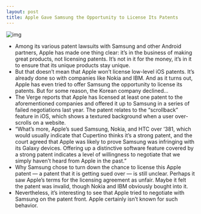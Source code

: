 ```yaml
---
layout: post
title: Apple Gave Samsung the Opportunity to License Its Patents
---
```

![img](http://media.idownloadblog.com/wp-content/uploads/2011/12/1VRG_5186ios5_large_verge_medium_landscape-e1322980581998.jpg)
* Among its various patent lawsuits with Samsung and other Android partners, Apple has made one thing clear: it’s in the business of making great products, not licensing patents. It’s not in it for the money, it’s in it to ensure that its unique products stay unique.
* But that doesn’t mean that Apple won’t license low-level iOS patents. It’s already done so with companies like Nokia and IBM. And as it turns out, Apple has even tried to offer Samsung the opportunity to license its patents. But for some reason, the Korean company declined…
* The Verge reports that Apple has licensed at least one patent to the aforementioned companies and offered it up to Samsung in a series of failed negotiations last year. The patent relates to the “scrollback” feature in iOS, which shows a textured background when a user over-scrolls on a website.
* “What’s more, Apple’s sued Samsung, Nokia, and HTC over ‘381, which would usually indicate that Cupertino thinks it’s a strong patent, and the court agreed that Apple was likely to prove Samsung was infringing with its Galaxy devices. Offering up a distinctive software feature covered by a strong patent indicates a level of willingness to negotiate that we simply haven’t heard from Apple in the past.”
* Why Samsung chose to turn down the chance to license this Apple patent — a patent that it is getting sued over — is still unclear. Perhaps it saw Apple’s terms for the licensing agreement as unfair. Maybe it felt the patent was invalid, though Nokia and IBM obviously bought into it.
* Nevertheless, it’s interesting to see that Apple tried to negotiate with Samsung on the patent front. Apple certainly isn’t known for such behavior.

